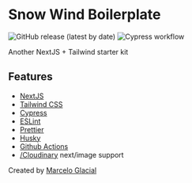# Snow Wind Boilerplate

![GitHub release (latest by date)](https://img.shields.io/github/v/release/marceloglacial/snow-wind)
![Cypress workflow](https://github.com/marceloglacial/snow-wind/actions/workflows/tests.yml/badge.svg)

Another NextJS + Tailwind starter kit

## Features

-   <a href='https://nextjs.org/'>NextJS</a>
-   <a href='https://tailwindcss.com'>Tailwind CSS</a>
-   <a href='https://www.cypress.io/'>Cypress</a>
-   <a href='https://nextjs.org/docs/basic-features/eslint'>ESLint</a>
-   <a href='https://prettier.io'>Prettier</a>
-   <a href='https://typicode.github.io/husky/'>Husky</a>
-   <a href='https://github.com/features/actions'>Github Actions</a>
-   <a href='https://cloudinary.com'>/Cloudinary</a> next/image support

Created by <a href='https://marceloglacial.com'>Marcelo Glacial</a>
